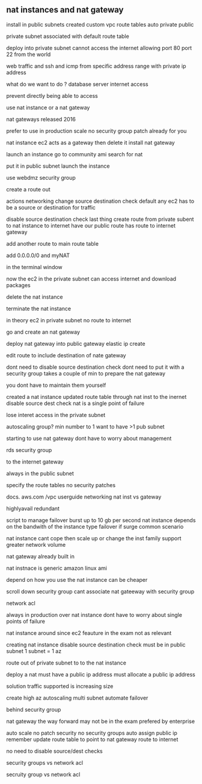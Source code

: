 nat instances and nat gateway
------------------------------

install in public subnets 
created custom vpc 
route tables 
    auto private 
    public 

private subnet associated with default route table 

deploy into private subnet cannot access the internet 
allowing port 80 
port 22 from the world 

web traffic and ssh and icmp from specific address range 
    with private ip address 

what do we want to do ?
database server 
internet access

prevent
directly being able to access

use nat instance or a nat gateway 

nat gateways released 2016

prefer to use in production 
scale 
no security group 
patch already for you 

nat instance 
ec2 acts as a gateway 
then delete it 
install nat gateway 

launch an instance 
go to community ami search for nat 

put it in public subnet
launch the instance 

use webdmz
security group 

create a route out 

actions networking 
change source destination check 
default any ec2 has to be a source or destination for traffic 

disable source destination check 
last thing create route from private subent to nat instance to internet 
have our public route 
has route to internet gateway 

add another route to main route table 

add 0.0.0.0/0 and myNAT 

in the terminal window 

now the ec2 in the private subnet can access internet and download packages

delete the nat instance 

terminate the nat instance 

in theory ec2 in private subnet no route to internet

go and create an nat gateway 

deploy nat gateway into 
public gateway 
elastic ip create

edit route to include destination of nate gateway

dont need to disable source destination check 
    dont need to put it with a security group 
takes a couple of min to prepare the nat gateway 

you dont have to maintain them yourself 

created a nat instance 
updated route table through nat inst to the inernet 
    disable source dest check 
nat is a single point of failure 

lose interet access in the private subnet 

autoscaling group? min number to 1 
want to have >1 pub subnet 

starting to use nat gateway 
    dont have to worry about management

rds security group 

to the internet gateway 

always in the public subnet 

specify the route tables 
    no security patches 

docs. aws.com 
    /vpc 
    userguide 
    networking nat inst vs gateway

highlyavail 
redundant 

script to manage failover 
    burst up to 10 gb per second 
    nat instance depends on the bandwith of the instance type 
    failover if surge 
    common scenario 

nat instance cant cope 
    then scale up 
    or change the inst family 
    support greater network volume 

nat gateway already built in 

nat instnace is generic amazon linux ami 

depend on how you use the nat instance 
    can be cheaper 

scroll down security group 
    cant associate nat gateeway
    with security group 

network acl 

always in production over nat instance 
    dont have to worry about single points of failure 

nat instance around since ec2 
    feauture in the exam 
    not as relevant 

creating nat instance 
    disable source destination check 
    must be in public subnet 
    1 subnet = 1 az

route out of private subnet to to the nat instance 

deploy a  nat must have a public ip address 
    must allocate a public ip address 

solution traffic supported is increasing size 

create high az 
    autoscaling 
    multi subnet 
    automate failover 

behind security group 

nat gateway the way forward 
    may not be in the exam 
prefered by enterprise 

auto scale 
no patch security 
no security groups 
auto assign public ip 
remember update route table to point to nat gateway route to internet 

no need to disable source/dest checks 

security groups vs network acl 

secruity group vs network acl 

